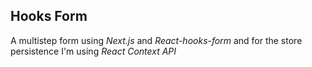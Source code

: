 ## Hooks Form

A multistep form using _Next.js_ and _React-hooks-form_
and for the store persistence I'm using _React Context API_
